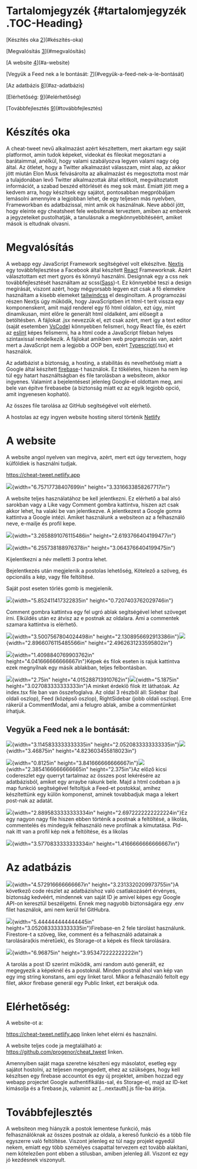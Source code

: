# Tartalomjegyzék {#tartalomjegyzék .TOC-Heading}

[Készítés oka [2](#készítés-oka)](#készítés-oka)

[Megvalósítás [3](#megvalósítás)](#megvalósítás)

[A website [4](#a-website)](#a-website)

[Vegyük a Feed nek a le bontását:
[7](#vegyük-a-feed-nek-a-le-bontását)](#vegyük-a-feed-nek-a-le-bontását)

[Az adatbázis [8](#az-adatbázis)](#az-adatbázis)

[Elérhetőség: [9](#elérhetőség)](#elérhetőség)

[Továbbfejlesztés [9](#továbbfejlesztés)](#továbbfejlesztés)

# Készítés oka

A cheat-tweet nevű alkalmazást azért készítettem, mert akartam egy saját
platformot, amin tudok képeket, videokat és fileokat megosztani a
barátaimmal, anélkül, hogy valami szabályozva legyen valami nagy cég
által. Az ötletet, hogy a Twitter alkalmazást válasszam, mint alap, az
akkor jött miután Elon Musk felvásárolta az alkalmazást és megosztotta
most már a tulajdonában levő Twitter alkalmazottak által eltitkolt,
megváltoztatott információt, a szabad beszéd eltörlését és meg sok mást.
Emiatt jött meg a kedvem arra, hogy készítsek egy sajátot, pontosabban
megpróbáljam lemásolni amennyire a legjobban lehet, de egy teljesen más
nyelvben, Frameworkban és adatbázissal, mint amik ok használnak. Neve
abból jött, hogy eleinte egy cheatsheet fele websitenak terveztem,
amiben az emberek a jegyzeteiket pustolhatják, a tanulásnak a
megkönnyebbítéséért, amiket mások is eltudnak olvasni.

# Megvalósítás

A webapp egy JavaScript Framework segítségével volt elkészítve.
[Nextjs](https://nextjs.org) egy továbbfejlesztése a Facebook által
készített [React](https://react.dev) Frameworknak. Azért választottam
ezt mert gyors és könnyű használni. Designnak egy a css nek
továbbfejlesztését használtam az scss([Sass](https://sass-lang.com))-t.
Ez könnyebbé teszi a design megírását, viszont azért, hogy mégyorsabb
legyen ezt csak a fő elemekre használtam a kisebb elemeket
[tailwindcss](https://tailwindcss.com) el desginoltam. A programozási
részen Nextjs úgy működik, hogy JavaScriptben irt html-t terít vissza
egy komponenskent, amit majd renderel egy fő html oldalon, ezt úgy, mint
dinamikusan, mint előre le generált html oldalként, ami elősegít a
betöltésben. A fájlokat .jsx nevezzük el, ezt csak azért, mert igy a
text editor (saját esetemben [VsCode](https://code.visualstudio.com))
könnyebben felismeri, hogy React file, és ezért az
[eslint](https://eslint.org) képes felismerni, ha a html code a
JavaScript fileban helyes szintaxissal rendelkezik. A fájlokat amikben
web programozás van, azért mert a JavaScript nem a legjobb a OOP ben,
ezért [Typescript](https://www.typescriptlang.org)(.tsx) et használok.

Az adatbázist a biztonság, a hosting, a stabilitás és nevelhetőség miatt
a Google által készített [firebase](https://firebase.google.com)-t
használok. Ez tökéletes, hiszen ha nem lep túl egy hatart használtságban
és file tarolásban a websiteom, akkor ingyenes. Valamint a bejelentésest
jelenleg Google-el oldottam meg, ami bele van építve firebasebe (a
biztonság miatt ez az egyik legjobb opció, amit ingyenesen kopható).

Az összes file tarolása az GitHub segítségével volt elérhető.

A hostolas az egy ingyen website hosting siterol történik
[Netlify](https://www.netlify.com)

# A website

A website angol nyelven van megírva, azért, mert ezt úgy terveztem, hogy
külföldiek is használni tudjak.

<https://cheat-tweet.netlify.app>

![](vertopal_e4e2ac92dd814efa94720cb71b4f39b3/media/image3.png){width="6.75717738407699in"
height="3.3316633858267717in"}

A website teljes használatához be kell jelentkezni. Ez elérhető a bal
alsó sarokban vagy a Like vagy Comment gombra kattintva, hiszen azt csak
akkor lehet, ha valaki be van jelentkezve. A jelentkezest a Google gomra
kattintva a Google intézi. Amiket használunk a websiteon az a
felhasználó neve, e-mailje és profil kepe.

![](vertopal_e4e2ac92dd814efa94720cb71b4f39b3/media/image4.png){width="3.2658891076115486in"
height="2.6193766404199477in"}

![](vertopal_e4e2ac92dd814efa94720cb71b4f39b3/media/image5.png){width="6.255738188976378in"
height="3.0643766404199475in"}

Kijelentkezni a név melletti 3 pontra lehet.

Bejelentkezés után megjelenik a postolas lehetőség, Kötelező a szöveg,
és opcionális a kép, vagy file feltöltésé.

Saját post eseten törlés gomb is megjelenik.

![](vertopal_e4e2ac92dd814efa94720cb71b4f39b3/media/image6.png){width="5.852411417322835in"
height="0.7207403762029746in"}

Comment gombra kattintva egy fel ugró ablak segítségével lehet szöveget
írni. Elküldés után ez átvisz az e postnak az oldalara. Ami a commentek
szamara kattintva is elérhető.

![](vertopal_e4e2ac92dd814efa94720cb71b4f39b3/media/image7.png){width="3.5007567804024498in"
height="2.1308956692913386in"}![](vertopal_e4e2ac92dd814efa94720cb71b4f39b3/media/image8.png){width="2.8966076115485566in"
height="2.4962631233595802in"}

![](vertopal_e4e2ac92dd814efa94720cb71b4f39b3/media/image9.png){width="1.4098840769903762in"
height="4.041666666666667in"}Képek és filok eseten is rajuk kattintva
ezek megnyílnak egy másik ablakban, teljes felbontásban.

![](vertopal_e4e2ac92dd814efa94720cb71b4f39b3/media/image10.png){width="2.75in"
height="4.015288713910762in"}![](vertopal_e4e2ac92dd814efa94720cb71b4f39b3/media/image11.png){width="5.1875in"
height="3.027083333333333in"}A minket érdeklő filok itt láthatóak. Az
index.tsx file ban van összefoglalva. Az oldal 3 részből áll: Sidebar
(bal oldali oszlop), Feed (középső oszlop), RightSidebar (jobb oldali
oszlop). Erre rákerül a CommentModal, ami a felugro ablak, amibe a
commentünket írhatjuk.

## Vegyük a Feed nek a le bontását:

![](vertopal_e4e2ac92dd814efa94720cb71b4f39b3/media/image12.png){width="3.1145833333333335in"
height="2.0520833333333335in"}![](vertopal_e4e2ac92dd814efa94720cb71b4f39b3/media/image13.png){width="3.46875in"
height="4.823603455818023in"}

![](vertopal_e4e2ac92dd814efa94720cb71b4f39b3/media/image14.png){width="0.8125in"
height="3.841666666666667in"}![](vertopal_e4e2ac92dd814efa94720cb71b4f39b3/media/image15.png){width="2.3854166666666665in"
height="2.375in"}Az előző kicsi codereszlet egy querryt tartalmaz az
összes post lekérésére az adatbázisból, amiket egy arraybe rakunk bele.
Majd a html codeban a js map funkció segítségével feltoltjuk a Feed-et
postokkal, amihez készítettünk egy külön komponenst, aminek tovabbadjuk
maga a lekert post-nak az adatát.

![](vertopal_e4e2ac92dd814efa94720cb71b4f39b3/media/image16.png){width="2.8895833333333334in"
height="2.6972222222222224in"}Ez egy nagyon nagy file hiszen ebben
történik a postnak a feltöltésé, a likolás, commentelés és mindegyik
felhasználó neve profilnak a kimutatása. Pld-nak itt van a profil kép
nek a feltöltése, és a likolas

![](vertopal_e4e2ac92dd814efa94720cb71b4f39b3/media/image17.png){width="3.5770833333333334in"
height="1.4166666666666667in"}

# Az adatbázis

![](vertopal_e4e2ac92dd814efa94720cb71b4f39b3/media/image18.png){width="4.572916666666667in"
height="3.2313320209973755in"}A következő code részlet az adatbázishoz
való csatlakozásért érvényes, biztonság kedvéért, mindennek van saját ID
je amivel képes egy Google API-on keresztül beszélgetni. Ennek meg
nagyobb biztonságára egy .env filet használok, ami nem kerül fel
GitHubra.

![](vertopal_e4e2ac92dd814efa94720cb71b4f39b3/media/image19.png){width="5.444444444444445in"
height="3.0520833333333335in"}Firebase-en 2 fele tárolást használunk.
Firestore-t a szöveg, like, comment és a felhasználó adatainak a
tarolására(kis méretűek), és Storage-ot a képek és fileok tárolására.

![](vertopal_e4e2ac92dd814efa94720cb71b4f39b3/media/image20.png){width="6.96875in"
height="3.953472222222222in"}

A tarolás a post ID szerint működik, ami random autó generált, ez
megegyezik a képeknél és a postoknál. Minden postnál ahol van kép van
egy img string konstans, ami egy linket tarol. Mikor a felhasználó
feltolt egy filet, akkor firebase generál egy Public linket, ezt
berakjuk oda.

# Elérhetőség:

A website-ot a:

<https://cheat-tweet.netlify.app> linken lehet elérni és használni.

A website teljes code ja megtalálható a:
<https://github.com/progenor/cheat_tweet> linken.

Amennyiben saját maga szeretne készíteni egy másolatot, esetleg egy
sajátot hostolni, az teljesen megengedett, ehez az szükséges, hogy kell
készítsen egy firebase accountot és egy új projektet, amiben hozzad egy
webapp projectet Google authentifikálás-sal, és Storage-el, majd az
ID-ket kimásolja és a firebase.js, valamint az \[...nextauth\].js
file-ba átírja.

# Továbbfejlesztés

A websiteon meg hiányzik a postok lementese funkció, más felhasználóknak
az összes postnak az oldala, a kereső funkció és a több file egyszerre
való feltöltése. Viszont jelenleg ez túl nagy projekt egyedül nekem,
emiatt egy több személyes csapattal tervezem ezt tovább alakítani, nem
kötelezően pont ebben a stílusban, amiben jelenleg áll. Viszont ez egy
jó kezdésnek viszonyult.
